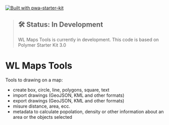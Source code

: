 [![Built with pwa–starter–kit](https://img.shields.io/badge/built_with-pwa–starter–kit_-blue.svg)](https://github.com/Polymer/pwa-starter-kit "Built with pwa–starter–kit")

> ## 🛠 Status: In Development
> WL Maps Tools is currently in development.
> This code is based on Polymer Starter Kit 3.0



# WL Maps Tools

Tools to drawing on a map:
- create box, circle, line, polygons, square, text
- import drawings (GeoJSON, KML and other formats)
- export drawings (GeoJSON, KML and other formats)
- misure distance, area, ecc.
- metadata to calculate popolation, density or other information about an area or the objects selected
